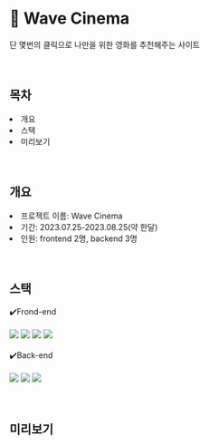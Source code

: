 <div><h1>🎥 Wave Cinema</h1></div>
<div>단 몇번의 클릭으로 나만을 위한 영화를 추천해주는 사이트</div>

<br>
<br>
<div><h2>목차</h2></div>
<li>개요</li>
<li>스택</li>
<li>미리보기</li>
<br>
<br>
<div><h2>개요</h2></div>
<li>프로젝트 이름: Wave Cinema</li>


<li>기간: 2023.07.25-2023.08.25(약 한달)</li>
<li>인원: frontend 2명, backend 3명</li>
<br>
<br>
<div><h2>스택</h2></div>
<div>
✔️Frond-end
<br>
<br>
<img src="https://img.shields.io/badge/javascript-F7DF1E?style=for-the-badge&logo=javascript&logoColor=black">
<img src="https://img.shields.io/badge/vue.js-4FC08D?style=for-the-badge&logo=vue.js&logoColor=white">
<img src="https://img.shields.io/badge/html5-E34F26?style=for-the-badge&logo=html5&logoColor=white"> 
<img src="https://img.shields.io/badge/css-1572B6?style=for-the-badge&logo=css3&logoColor=white"> <br><br>
✔️Back-end
<br>
<br>
<img src="https://img.shields.io/badge/node.js-339933?style=for-the-badge&logo=Node.js&logoColor=white">
<img src="https://img.shields.io/badge/MySQL-4479A1?style=for-the-badge&logo=MySQL&logoColor=white">
<img src="https://img.shields.io/badge/aws-232F3E?style=for-the-badge&logo=aws&logoColor=white">
</div>
<br>
<br>
<div><h2>미리보기</h2></div>
